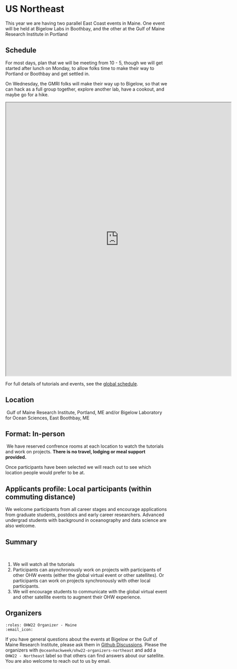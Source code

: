 # US Northeast

This year we are having two parallel East Coast events in Maine.
One event will be held at Bigelow Labs in Boothbay, and the other at the Gulf of Maine Research Institute in Portland
​
## Schedule

For most days, plan that we will be meeting from 10 - 5, though we will get started after lunch on Monday, to allow folks time to make their way to Portland or Boothbay and get settled in.

On Wednesday, the GMRI folks will make their way up to Bigelow, so that we can hack as a full group together, explore another lab, have a cookout, and maybe go for a hike.

<iframe width=700 height=850 src="https://docs.google.com/spreadsheets/d/e/2PACX-1vQSK-BFmCaqDp04f6Kfc1tWNIHFDaxHclqe-2Rb4vNlt0we2bqXednUJ_Zk2sRoeqd5nxqsEvJHjYfm/pubhtml?gid=806137536&amp;single=true&amp;widget=true&amp;headers=false"></iframe>

For full details of tutorials and events, see the [global schedule](../schedule.md).

## Location
​
Gulf of Maine Research Institute, Portland, ME and/or Bigelow Laboratory for Ocean Sciences, East Boothbay, ME
​
## Format: In-person
​
We have reserved confrence rooms at each location to watch the tutorials and work on projects. __There is no travel, lodging or meal support provided.__
​

Once participants have been selected we will reach out to see which location people would prefer to be at.

## Applicants profile: Local participants (within commuting distance)​

We welcome participants from all career stages and encourage applications from graduate students, postdocs and early career researchers. Advanced undergrad students with background in oceanography and data science are also welcome.

## Summary
​
1. We will watch all the tutorials
2. Participants can asynchronously work on projects with participants of other OHW events (either the global virtual event or other satellites). Or participants can work on projects synchronously with other local participants.
3. We will encourage students to communicate with the global virtual event and other satellite events to augment their OHW experience.

## Organizers

```{ohw-team}
:roles: OHW22 Organizer - Maine
:email_icon:
```

If you have general questions about the events at Bigelow or the Gulf of Maine Research Institute, please ask them in [Github Discussions](https://github.com/orgs/oceanhackweek/discussions/categories/q-a?discussions_q=category%3AQ%26A+label%3A%22OHW22+-+Northeast%22). 
Please the organizers with `@oceanhackweek/ohw22-organizers-northeast` and add a `OHW22 - Northeast` label so that others can find answers about our satellite.
You are also welcome to reach out to us by email.
